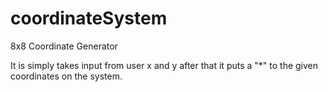 # coordinateSystem
8x8 Coordinate Generator

It is simply takes input from user x and y after that
it puts a "*" to the given coordinates on the system.
